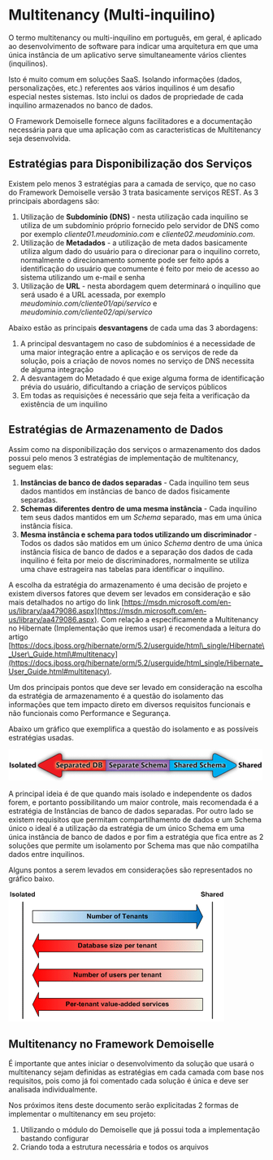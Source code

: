 # Multitenancy \(Multi-inquilino\)

O termo multitenancy ou multi-inquilino em português, em geral, é aplicado ao desenvolvimento de software para indicar uma arquitetura em que uma única instância de um aplicativo serve simultaneamente vários clientes \(inquilinos\).

Isto é muito comum em soluções SaaS. Isolando informações \(dados, personalizações, etc.\) referentes aos vários inquilinos é um desafio especial nestes sistemas. Isto inclui os dados de propriedade de cada inquilino armazenados no banco de dados.

O Framework Demoiselle fornece alguns facilitadores e a documentação necessária para que uma aplicação com as caracteristicas de Multitenancy seja desenvolvida.

## Estratégias para Disponibilização dos Serviços

Existem pelo menos 3 estratégias para a camada de serviço, que no caso do Framework Demoiselle versão 3 trata basicamente serviços REST. As 3 principais abordagens são:

1. Utilização de **Subdomínio \(DNS\)** - nesta utilização cada inquilino se utiliza de um subdomínio próprio fornecido pelo servidor de DNS como por exemplo _cliente01.meudominio.com_ e _cliente02.meudominio.com_.
2. Utilização de **Metadados** - a utilização de meta dados basicamente utiliza algum dado do usuário para o direcionar para o inquilino correto, normalmente o direcionamento somente pode ser feito após a identificação do usuário que comumente é feito por meio de acesso ao sistema utilizando um e-mail e senha
3. Utilização de **URL** - nesta abordagem quem determinará o inquilino que será usado é a URL acessada, por exemplo _meudominio.com/cliente01/api/servico_ e _meudominio.com/cliente02/api/servico_

Abaixo estão as principais **desvantagens** de cada uma das 3 abordagens:

1. A principal desvantagem no caso de subdomínios é a necessidade de uma maior integração entre a aplicação e os serviços de rede da solução, pois a criação de novos nomes no serviço de DNS necessita de alguma integração
2. A desvantagem do Metadado é que exige alguma forma de identificação prévia do usuário, dificultando a criação de serviços públicos
3. Em todas as requisições é necessário que seja feita a verificação da existência de um inquilino

## Estratégias de Armazenamento de Dados

Assim como na disponibilização dos serviços o armazenamento dos dados possui pelo menos 3 estratégias de implementação de multitenancy, seguem elas:

1. **Instâncias de banco de dados separadas** - Cada inquilino tem seus dados mantidos em instâncias de banco de dados fisicamente separadas.
2. **Schemas diferentes dentro de uma mesma instância** - Cada inquilino tem seus dados mantidos em um _Schema_ separado, mas em uma única instância física.
3. **Mesma instância e schema para todos utilizando um discriminador** - Todos os dados são matidos em um único _Schema_ dentro de uma única instância física de banco de dados e a separação dos dados de cada inquilino é feita por meio de discriminadores, normalmente se utiliza uma chave estrageira nas tabelas para identificar o inquilino.

A escolha da estratégia do armazenamento é uma decisão de projeto e existem diversos fatores que devem ser levados em consideração e são mais detalhados no artigo do link [https://msdn.microsoft.com/en-us/library/aa479086.aspx](https://msdn.microsoft.com/en-us/library/aa479086.aspx). Com relação a especificamente a Multitenancy no Hibernate \(Implementação que iremos usar\) é recomendada a leitura do artigo [https://docs.jboss.org/hibernate/orm/5.2/userguide/html\_single/Hibernate\_User\_Guide.html\#multitenacy](https://docs.jboss.org/hibernate/orm/5.2/userguide/html_single/Hibernate_User_Guide.html#multitenacy).

Um dos principais pontos que deve ser levado em consideração na escolha da estratégia de armazenamento é a questão do isolamento das informações que tem impacto direto em diversos requisitos funcionais e não funcionais como Performance e Segurança.

Abaixo um gráfico que exemplifica a questão do isolamento e as possíveis estratégias usadas.

![Isolamento2](multitenancy-isolated-vs-shared-02.gif)

A principal ideia é de que quando mais isolado e independente os dados forem, e portanto possibilitando um maior controle, mais recomendada é a estratégia de Instâncias de banco de dados separadas. Por outro lado se existem requisitos que permitam compartilhamento de dados e um Schema único o ideal é a utilização da estratégia de um único Schema em uma única instância de banco de dados e por fim a estratégia que fica entre as 2 soluções que permite um isolamento por Schema mas que não compatilha dados entre inquilinos.

Alguns pontos a serem levados em considerações são representados no gráfico baixo.

![Isolamento](multitenancy-isolated-vs-shared-01.gif)

## Multitenancy no Framework Demoiselle

É importante que antes iniciar o desenvolvimento da solução que usará o multitenancy sejam definidas as estratégias em cada camada com base nos requisitos, pois como já foi comentado cada solução é única e deve ser analisada individualmente.

Nos próximos itens deste documento serão explicitadas 2 formas de implementar o multitenancy em seu projeto:

1. Utilizando o módulo do Demoiselle que já possui toda a implementação bastando configurar
2. Criando toda a estrutura necessária e todos os arquivos



